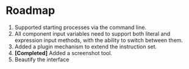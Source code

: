 # Roadmap

1. Supported starting processes via the command line.
2. All component input variables need to support both literal and expression input methods, with the ability to switch
   between them.
3. Added a plugin mechanism to extend the instruction set.
4. **[Completed]** Added a screenshot tool.
5. Beautify the interface
